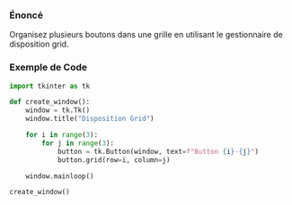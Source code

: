 ### Énoncé

Organisez plusieurs boutons dans une grille en utilisant le gestionnaire de disposition grid.
### Exemple de Code

```python
import tkinter as tk

def create_window():
    window = tk.Tk()
    window.title("Disposition Grid")

    for i in range(3):
        for j in range(3):
            button = tk.Button(window, text=f"Button {i}-{j}")
            button.grid(row=i, column=j)

    window.mainloop()

create_window()
```